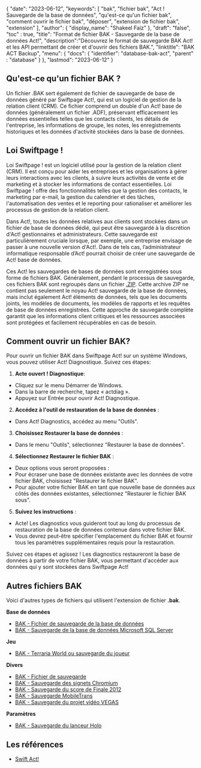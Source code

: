 {
"date": "2023-06-12",
  "keywords": [
"bak",
"fichier bak",
"Act ! Sauvegarde de la base de données",
"qu'est-ce qu'un fichier bak",
"comment ouvrir le fichier bak",
"déposer",
"extension de fichier bak",
"extension"
],
  "author": {
"display_name": "Shakeel Faiz"
},
"draft": "false",
"toc" : true,
"title": "Format de fichier BAK - Sauvegarde de la base de données Act!",
  "description":"Découvrez le format de sauvegarde BAK Act! et les API permettant de créer et d'ouvrir des fichiers BAK.",
"linktitle": "BAK ACT Backup",
  "menu": {
    "docs": {
      "identifier": "database-bak-act",
"parent" : "database"
}
},
"lastmod": "2023-06-12"
}

## Qu'est-ce qu'un fichier BAK ?

Un fichier .BAK sert également de fichier de sauvegarde de base de données généré par Swiftpage Act!, qui est un logiciel de gestion de la relation client (CRM). Ce fichier comprend un double d'un Act! base de données (généralement un fichier .ADF), préservant efficacement les données essentielles telles que les contacts clients, les détails de l'entreprise, les informations de groupe, les notes, les enregistrements historiques et les données d'activité stockées dans la base de données.

## Loi Swiftpage !

Loi Swiftpage ! est un logiciel utilisé pour la gestion de la relation client (CRM). Il est conçu pour aider les entreprises et les organisations à gérer leurs interactions avec les clients, à suivre leurs activités de vente et de marketing et à stocker les informations de contact essentielles. Loi Swiftpage ! offre des fonctionnalités telles que la gestion des contacts, le marketing par e-mail, la gestion du calendrier et des tâches, l'automatisation des ventes et le reporting pour rationaliser et améliorer les processus de gestion de la relation client.

Dans Act!, toutes les données relatives aux clients sont stockées dans un fichier de base de données dédié, qui peut être sauvegardé à la discrétion d'Act! gestionnaires et administrateurs. Cette sauvegarde est particulièrement cruciale lorsque, par exemple, une entreprise envisage de passer à une nouvelle version d'Act!. Dans de tels cas, l’administrateur informatique responsable d’Act! pourrait choisir de créer une sauvegarde de Act! base de données.

Ces Act! les sauvegardes de bases de données sont enregistrées sous forme de fichiers BAK. Généralement, pendant le processus de sauvegarde, ces fichiers BAK sont regroupés dans un fichier [.ZIP](/fr/compression/zip/). Cette archive ZIP ne contient pas seulement le noyau Act! sauvegarde de la base de données, mais inclut également Act! éléments de données, tels que les documents joints, les modèles de documents, les modèles de rapports et les requêtes de base de données enregistrées. Cette approche de sauvegarde complète garantit que les informations client critiques et les ressources associées sont protégées et facilement récupérables en cas de besoin.

## Comment ouvrir un fichier BAK?

Pour ouvrir un fichier BAK dans Swiftpage Act! sur un système Windows, vous pouvez utiliser Act! Diagnostique. Suivez ces étapes:

1. **Acte ouvert ! Diagnostique**:
- Cliquez sur le menu Démarrer de Windows.
- Dans la barre de recherche, tapez « actdiag ».
- Appuyez sur Entrée pour ouvrir Act! Diagnostique.

2. **Accédez à l'outil de restauration de la base de données** :
- Dans Act! Diagnostics, accédez au menu "Outils".

3. **Choisissez Restaurer la base de données** :
- Dans le menu "Outils", sélectionnez "Restaurer la base de données".

4. **Sélectionnez Restaurer le fichier BAK** :
- Deux options vous seront proposées :
- Pour écraser une base de données existante avec les données de votre fichier BAK, choisissez "Restaurer le fichier BAK".
- Pour ajouter votre fichier BAK en tant que nouvelle base de données aux côtés des données existantes, sélectionnez "Restaurer le fichier BAK sous".

5. **Suivez les instructions** :
- Acte! Les diagnostics vous guideront tout au long du processus de restauration de la base de données contenue dans votre fichier BAK.
- Vous devrez peut-être spécifier l'emplacement du fichier BAK et fournir tous les paramètres supplémentaires requis pour la restauration.

Suivez ces étapes et agissez ! Les diagnostics restaureront la base de données à partir de votre fichier BAK, vous permettant d'accéder aux données qui y sont stockées dans Swiftpage Act!

## Autres fichiers BAK

Voici d'autres types de fichiers qui utilisent l'extension de fichier **.bak**.

**Base de données**
- [BAK - Fichier de sauvegarde de la base de données](/fr/database/bak/)
- [BAK - Sauvegarde de la base de données Microsoft SQL Server](/fr/database/bak-sqlserver/)

**Jeu**
- [BAK - Terraria World ou sauvegarde du joueur](/fr/game/bak-terraria/)

**Divers**
- [BAK - Fichier de sauvegarde](/fr/misc/bak-backup/)
- [BAK - Sauvegarde des signets Chromium](/fr/misc/bak-chromium/)
- [BAK - Sauvegarde du score de Finale 2012](/fr/misc/bak-finale/)
- [BAK - Sauvegarde MobileTrans](/fr/misc/bak-mobiletrans/)
- [BAK - Sauvegarde du projet vidéo VEGAS](/fr/misc/bak-vegas/)

**Paramètres**
- [BAK - Sauvegarde du lanceur Holo](/fr/settings/bak-holo/)

## Les références
* [Swift Act!](https://en.wikipedia.org/wiki/Act!_LLC)
